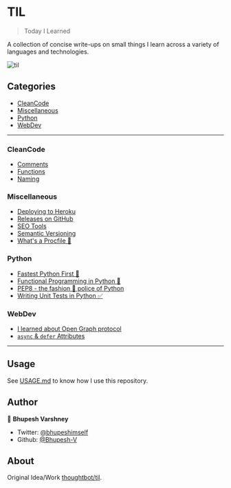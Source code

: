 # TIL

> Today I Learned

A collection of concise write-ups on small things I learn across a variety of 
languages and technologies.

![til](https://img.shields.io/badge/dynamic/json.svg?color=orange&label=TILs&query=count&url=https%3A%2F%2Fraw.githubusercontent.com%2FBhupesh-V%2Ftil%2Fmaster%2Fcount.json)



## Categories
* [CleanCode](#CleanCode)
* [Miscellaneous](#Miscellaneous)
* [Python](#Python)
* [WebDev](#WebDev)

---

### CleanCode

- [Comments](CleanCode/comments.md)
- [Functions](CleanCode/functions.md)
- [Naming](CleanCode/naming.md)

### Miscellaneous

- [Deploying to Heroku](Miscellaneous/deployto-heroku.md)
- [Releases on GitHub](Miscellaneous/gittagging.md)
- [SEO Tools](Miscellaneous/seo-tools.md)
- [Semantic Versioning](Miscellaneous/semantic_versioning.md)
- [What's a Procfile 👀](Miscellaneous/procfile.md)

### Python

- [Fastest Python First 🏃](Python/fast.md)
- [Functional Programming in Python 🐍](Python/functional.md)
- [PEP8 - the fashion 💃 police of Python](Python/pep8.md)
- [Writing Unit Tests in Python ✅](Python/unittest.md)

### WebDev

- [I learned about Open Graph protocol](WebDev/OpenGraph.md)
- [`async` & `defer` Attributes](WebDev/async_defer.md)

---

## Usage
See [USAGE.md](https://github.com/Bhupesh-V/til/blob/master/USAGE.md) to know how I use this repository.

## Author

👥 **Bhupesh Varshney**

- Twitter: [@bhupeshimself](https://twitter.com/bhupeshimself)
- Github: [@Bhupesh-V](https://github.com/Bhupesh-V)

## About

Original Idea/Work [thoughtbot/til](https://github.com/thoughtbot/til).
